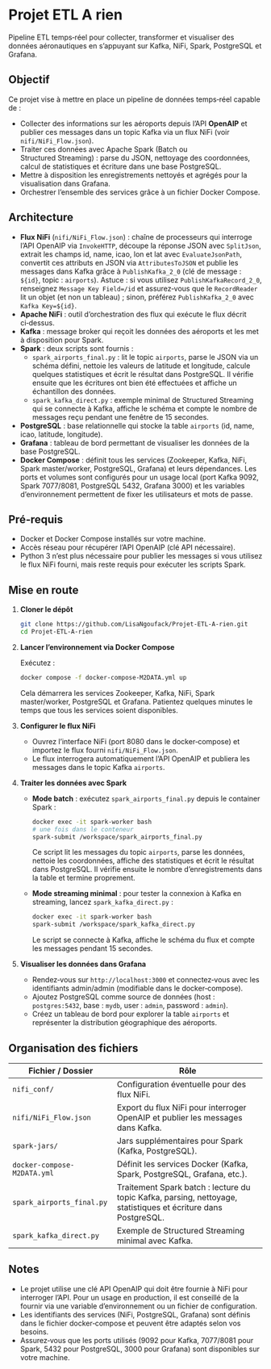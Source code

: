 # Projet ETL A rien

Pipeline ETL temps‑réel pour collecter, transformer et visualiser des données aéronautiques en s’appuyant sur Kafka, NiFi, Spark, PostgreSQL et Grafana.

## Objectif

Ce projet vise à mettre en place un pipeline de données temps‑réel capable de :

* Collecter des informations sur les aéroports depuis l’API **OpenAIP** et publier ces messages dans un topic Kafka via un flux NiFi (voir `nifi/NiFi_Flow.json`).
* Traiter ces données avec Apache Spark (Batch ou Structured Streaming) : parse du JSON, nettoyage des coordonnées, calcul de statistiques et écriture dans une base PostgreSQL.
* Mettre à disposition les enregistrements nettoyés et agrégés pour la visualisation dans Grafana.
* Orchestrer l’ensemble des services grâce à un fichier Docker Compose.

## Architecture

* **Flux NiFi** (`nifi/NiFi_Flow.json`) : chaîne de processeurs qui interroge l’API OpenAIP via `InvokeHTTP`, découpe la réponse JSON avec `SplitJson`, extrait les champs id, name, icao, lon et lat avec `EvaluateJsonPath`, convertit ces attributs en JSON via `AttributesToJSON` et publie les messages dans Kafka grâce à `PublishKafka_2_0` (clé de message : `${id}`, topic : `airports`). Astuce : si vous utilisez `PublishKafkaRecord_2_0`, renseignez `Message Key Field=/id` et assurez‑vous que le `RecordReader` lit un objet (et non un tableau) ; sinon, préférez `PublishKafka_2_0` avec `Kafka Key=${id}`.
* **Apache NiFi** : outil d’orchestration des flux qui exécute le flux décrit ci‑dessus.
* **Kafka** : message broker qui reçoit les données des aéroports et les met à disposition pour Spark.
* **Spark** : deux scripts sont fournis :
  * `spark_airports_final.py` : lit le topic `airports`, parse le JSON via un schéma défini, nettoie les valeurs de latitude et longitude, calcule quelques statistiques et écrit le résultat dans PostgreSQL. Il vérifie ensuite que les écritures ont bien été effectuées et affiche un échantillon des données.
  * `spark_kafka_direct.py` : exemple minimal de Structured Streaming qui se connecte à Kafka, affiche le schéma et compte le nombre de messages reçu pendant une fenêtre de 15 secondes.
* **PostgreSQL** : base relationnelle qui stocke la table `airports` (id, name, icao, latitude, longitude).
* **Grafana** : tableau de bord permettant de visualiser les données de la base PostgreSQL.
* **Docker Compose** : définit tous les services (Zookeeper, Kafka, NiFi, Spark master/worker, PostgreSQL, Grafana) et leurs dépendances. Les ports et volumes sont configurés pour un usage local (port Kafka 9092, Spark 7077/8081, PostgreSQL 5432, Grafana 3000) et les variables d’environnement permettent de fixer les utilisateurs et mots de passe.

## Pré‑requis

* Docker et Docker Compose installés sur votre machine.
* Accès réseau pour récupérer l’API OpenAIP (clé API nécessaire).
* Python 3 n’est plus nécessaire pour publier les messages si vous utilisez le flux NiFi fourni, mais reste requis pour exécuter les scripts Spark.

## Mise en route

1. **Cloner le dépôt**

   ```bash
   git clone https://github.com/LisaNgoufack/Projet-ETL-A-rien.git
   cd Projet-ETL-A-rien
   ```

2. **Lancer l’environnement via Docker Compose**

   Exécutez :

   ```bash
   docker compose -f docker-compose-M2DATA.yml up
   ```

   Cela démarrera les services Zookeeper, Kafka, NiFi, Spark master/worker, PostgreSQL et Grafana. Patientez quelques minutes le temps que tous les services soient disponibles.

3. **Configurer le flux NiFi**

   * Ouvrez l’interface NiFi (port 8080 dans le docker‑compose) et importez le flux fourni `nifi/NiFi_Flow.json`.
   * Le flux interrogera automatiquement l’API OpenAIP et publiera les messages dans le topic Kafka `airports`.

4. **Traiter les données avec Spark**

   * **Mode batch** : exécutez `spark_airports_final.py` depuis le container Spark :

     ```bash
     docker exec -it spark-worker bash
     # une fois dans le conteneur
     spark-submit /workspace/spark_airports_final.py
     ```

     Ce script lit les messages du topic `airports`, parse les données, nettoie les coordonnées, affiche des statistiques et écrit le résultat dans PostgreSQL. Il vérifie ensuite le nombre d’enregistrements dans la table et termine proprement.

   * **Mode streaming minimal** : pour tester la connexion à Kafka en streaming, lancez `spark_kafka_direct.py` :

     ```bash
     docker exec -it spark-worker bash
     spark-submit /workspace/spark_kafka_direct.py
     ```

     Le script se connecte à Kafka, affiche le schéma du flux et compte les messages pendant 15 secondes.

5. **Visualiser les données dans Grafana**

   * Rendez‑vous sur `http://localhost:3000` et connectez‑vous avec les identifiants admin/admin (modifiable dans le docker‑compose).
   * Ajoutez PostgreSQL comme source de données (host : `postgres:5432`, base : `mydb`, user : `admin`, password : `admin`).
   * Créez un tableau de bord pour explorer la table `airports` et représenter la distribution géographique des aéroports.

## Organisation des fichiers

| Fichier / Dossier           | Rôle                                                                                                           |
| --------------------------- | -------------------------------------------------------------------------------------------------------------- |
| `nifi_conf/`                | Configuration éventuelle pour des flux NiFi.                                                                   |
| `nifi/NiFi_Flow.json`       | Export du flux NiFi pour interroger OpenAIP et publier les messages dans Kafka.                               |
| `spark-jars/`               | Jars supplémentaires pour Spark (Kafka, PostgreSQL).                                                           |
| `docker-compose-M2DATA.yml` | Définit les services Docker (Kafka, Spark, PostgreSQL, Grafana, etc.).                                         |
| `spark_airports_final.py`   | Traitement Spark batch : lecture du topic Kafka, parsing, nettoyage, statistiques et écriture dans PostgreSQL. |
| `spark_kafka_direct.py`     | Exemple de Structured Streaming minimal avec Kafka.                                                            |

## Notes

* Le projet utilise une clé API OpenAIP qui doit être fournie à NiFi pour interroger l’API. Pour un usage en production, il est conseillé de la fournir via une variable d’environnement ou un fichier de configuration.
* Les identifiants des services (NiFi, PostgreSQL, Grafana) sont définis dans le fichier docker‑compose et peuvent être adaptés selon vos besoins.
* Assurez‑vous que les ports utilisés (9092 pour Kafka, 7077/8081 pour Spark, 5432 pour PostgreSQL, 3000 pour Grafana) sont disponibles sur votre machine.

